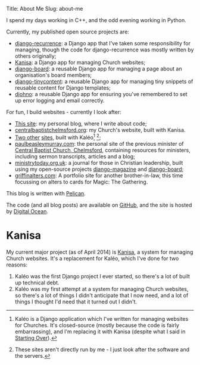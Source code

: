 Title: About Me
Slug: about-me

I spend my days working in C++, and the odd evening working in Python.

Currently, my published open source projects are:

* [django-recurrence][django-recurrence]: a Django app that I've
  taken some responsibility for managing, though the code for
  django-recurrence was mostly written by others originally;
* [Kanisa][kanisa]: a Django app for managing Church websites;
* [django-board][django-board]: a reusable Django app for managing a
  page about an organisation's board members;
* [django-tinycontent][django-tinycontent]: a reusable Django app for
  managing tiny snippets of reusable content for Django templates;
* [djohno][djohno]: a reusable Django app for ensuring you've
  remembered to set up error logging and email correctly.


For fun, I build websites - currently I look after:

 * [This site][dominicrodger]: my personal blog, where I write about code;
 * [centralbaptistchelmsford.org][cbc]: my Church's website, built with
   Kanisa.
 * [Two other][trinity]
   [sites][moorside], built with Kal&#233;o[^1] [^2];
 * [paulbeasleymurray.com][pbm]: the personal site of the previous
   minister of [Central Baptist Church, Chelmsford][cbc], containing
   resources for ministers, including sermon transcripts, articles
   and a blog;
 * [ministrytoday.org.uk][mt]: a journal for those in Christian leadership,
   built using my open-source projects [django-magazine][django-magazine] and
   [django-board][django-board];
 * [griffinalters.com][ga]: A portfolio site for another brother-in-law, this
   time focussing on alters to cards for Magic: The Gathering.

This blog is written with [Pelican][pelican].

The code (and all blog posts) are available on [GitHub][github-repo],
and the site is hosted by [Digital Ocean][digital-ocean].

# Kanisa

My current major project (as of April 2014) is [Kanisa][kanisa], a system for
managing Church websites. It's a replacement for Kal&#233;o, which
I've done for two reasons:

1. Kal&#233;o was the first Django project I ever started, so there's
   a lot of built up technical debt.
2. Kal&#233;o was my first attempt at a system for managing Church
   websites, so there's a lot of things I didn't anticipate that I
   now need, and a lot of things I thought I'd need that it turned
   out I didn't.

[^1]: Kal&#233;o is a Django application which I've written for
      managing websites for Churches. It's closed-source (mostly
      because the code is fairly embarrassing), and I'm replacing it
      with Kanisa (despite what I said in
      [Starting Over](http://www.dominicrodger.com/starting-over.html)).
[^2]: These sites aren't directly run by me - I just look after the
      software and the servers.

[django-recurrence]: https://django-recurrence.readthedocs.org/en/latest/ "The documentation for django-recurrence"
[dominicrodger]: https://dominicrodger.com "My personal blog"
[cbc]: https://www.centralbaptistchelmsford.org "My Church - Central Baptist in the great city of Chelmsford"
[trinity]: http://trinitychurchbradford.org.uk "Trinity Church, based in Bradford"
[moorside]: http://moorsidechurch.org.uk "Moorside Church, based in Bradford"
[pbm]: https://www.paulbeasleymurray.com "My minister's site"
[mt]: https://www.ministrytoday.org.uk "A journal for those in Christian leadership, chaired by my minister"
[django-magazine]: https://github.com/dominicrodger/django-magazine "A system for managing magazines"
[django-board]: https://github.com/dominicrodger/django-board "A system for managing profile pages for boards of organisations"
[django-tinycontent]: https://github.com/dominicrodger/django-tinycontent "A system for managing tiny snippets of reusable content"
[djohno]: https://github.com/dominicrodger/djohno "A system for ensuring you've set up error handling and email correctly for Django sites"
[ga]: https://www.griffinalters.com "My brother-in-law's site - a portfolio of alters for Magic: The Gathering"
[pelican]: https://pelican.readthedocs.org/en/latest/ "Find out about Pelican"
[digital-ocean]: https://www.digitalocean.com/?refcode=9ecca08ed68a "Get hosting from Digital Ocean (and use my referral code)"
[github-repo]: https://github.com/dominicrodger/dominicrodger.com "Use the source, Luke!"
[kanisa]: https://github.com/dominicrodger/kanisa "View Kanisa on GitHub"
